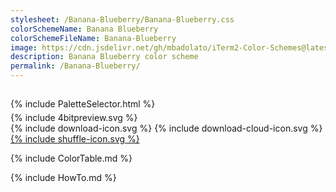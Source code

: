 ```yaml
---
stylesheet: /Banana-Blueberry/Banana-Blueberry.css
colorSchemeName: Banana Blueberry
colorSchemeFileName: Banana-Blueberry
image: https://cdn.jsdelivr.net/gh/mbadolato/iTerm2-Color-Schemes@latest/screenshots/Banana_Blueberry.png
description: Banana Blueberry color scheme
permalink: /Banana-Blueberry/
---
```


<h2 style='text-align:center'>
    <a id='colorSchemeNameLink' href='#'>
        <span class='ColorSchemeFileName'></span>
    </a>
</h2>

<div class='centeredText' style='margin-bottom:1%'>
{% include PaletteSelector.html %}
</div>

<div class='centeredText'>
{% include 4bitpreview.svg %}
</div>

<div class='centeredText'>
    <a id='downloadSchemeLink' class='padded'>
{% include download-icon.svg %}
    </a>
    <a id='cdnSchemeLink' class='padded'>
{% include download-cloud-icon.svg %}
    </a>
    <a id='feelingLucky' href="javascript:feelingLucky(document.getElementById('themeSelector'))" class='padded'>
{% include shuffle-icon.svg %}
    </a>    
</div>

{% include ColorTable.md %}

{% include HowTo.md %}

